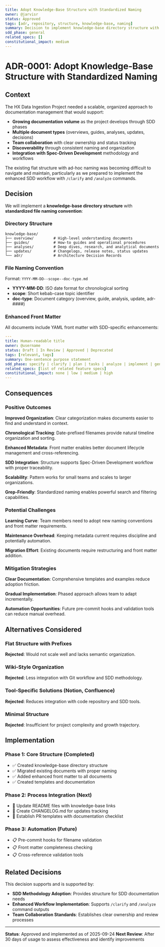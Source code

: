 ```yaml
---
title: Adopt Knowledge-Base Structure with Standardized Naming
owner: @jarvisr
status: Approved
tags: [adr, repository, structure, knowledge-base, naming]
summary: Decision to implement knowledge-base directory structure with standardized file naming convention.
sdd_phase: general
related_specs: []
constitutional_impact: medium
---
```


# ADR-0001: Adopt Knowledge-Base Structure with Standardized Naming

## Context

The HX Data Ingestion Project needed a scalable, organized approach to documentation management that would support:

- **Growing documentation volume** as the project develops through SDD phases
- **Multiple document types** (overviews, guides, analyses, updates, decisions)
- **Team collaboration** with clear ownership and status tracking
- **Discoverability** through consistent naming and organization
- **Integration with Spec-Driven Development** methodology and workflows

The existing flat structure with ad-hoc naming was becoming difficult to navigate and maintain, particularly as we prepared to implement the enhanced SDD workflow with `/clarify` and `/analyze` commands.

## Decision

We will implement a **knowledge-base directory structure** with **standardized file naming convention**:

### Directory Structure
```
knowledge-base/
├── overview/         # High-level understanding documents
├── guides/           # How-to guides and operational procedures
├── analyses/         # Deep dives, research, and analytical documents
├── updates/          # Changelogs, release notes, status updates
└── adr/              # Architecture Decision Records
```

### File Naming Convention
Format: `YYYY-MM-DD--scope--doc-type.md`

- **YYYY-MM-DD**: ISO date format for chronological sorting
- **scope**: Short kebab-case topic identifier
- **doc-type**: Document category (overview, guide, analysis, update, adr-####)

### Enhanced Front Matter
All documents include YAML front matter with SDD-specific enhancements:
```yaml
---
title: Human-readable title
owner: @username
status: Draft | In Review | Approved | Deprecated
tags: [relevant, tags]
summary: One-sentence purpose statement
sdd_phase: specify | clarify | plan | tasks | analyze | implement | general
related_specs: [list of related feature specs]
constitutional_impact: none | low | medium | high
---
```

## Consequences

### Positive Outcomes

**Improved Organization**: Clear categorization makes documents easier to find and understand in context.

**Chronological Tracking**: Date-prefixed filenames provide natural timeline organization and sorting.

**Enhanced Metadata**: Front matter enables better document lifecycle management and cross-referencing.

**SDD Integration**: Structure supports Spec-Driven Development workflow with proper traceability.

**Scalability**: Pattern works for small teams and scales to larger organizations.

**Grep-Friendly**: Standardized naming enables powerful search and filtering capabilities.

### Potential Challenges

**Learning Curve**: Team members need to adopt new naming conventions and front matter requirements.

**Maintenance Overhead**: Keeping metadata current requires discipline and potentially automation.

**Migration Effort**: Existing documents require restructuring and front matter addition.

### Mitigation Strategies

**Clear Documentation**: Comprehensive templates and examples reduce adoption friction.

**Gradual Implementation**: Phased approach allows team to adapt incrementally.

**Automation Opportunities**: Future pre-commit hooks and validation tools can reduce manual overhead.

## Alternatives Considered

### Flat Structure with Prefixes
**Rejected**: Would not scale well and lacks semantic organization.

### Wiki-Style Organization
**Rejected**: Less integration with Git workflow and SDD methodology.

### Tool-Specific Solutions (Notion, Confluence)
**Rejected**: Reduces integration with code repository and SDD tools.

### Minimal Structure
**Rejected**: Insufficient for project complexity and growth trajectory.

## Implementation

### Phase 1: Core Structure (Completed)
- ✅ Created knowledge-base directory structure
- ✅ Migrated existing documents with proper naming
- ✅ Added enhanced front matter to all documents
- ✅ Created templates and documentation

### Phase 2: Process Integration (Next)
- 🔄 Update README files with knowledge-base links
- 🔄 Create CHANGELOG.md for updates tracking
- 🔄 Establish PR templates with documentation checklist

### Phase 3: Automation (Future)
- 📋 Pre-commit hooks for filename validation
- 📋 Front matter completeness checking
- 📋 Cross-reference validation tools

## Related Decisions

This decision supports and is supported by:
- **SDD Methodology Adoption**: Provides structure for SDD documentation needs
- **Enhanced Workflow Implementation**: Supports `/clarify` and `/analyze` command outputs
- **Team Collaboration Standards**: Establishes clear ownership and review processes

---

**Status**: Approved and implemented as of 2025-09-24
**Next Review**: After 30 days of usage to assess effectiveness and identify improvements
